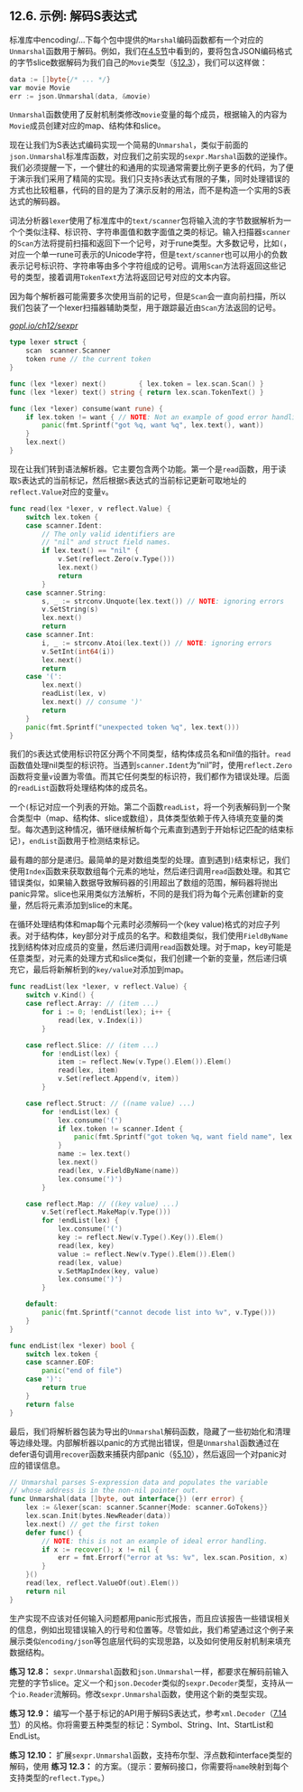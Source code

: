 ## 12.6. 示例: 解码S表达式

标准库中encoding/...下每个包中提供的`Marshal`编码函数都有一个对应的`Unmarshal`函数用于解码。例如，我们在[4.5节](4.5.%20JSON)中看到的，要将包含JSON编码格式的字节slice数据解码为我们自己的`Movie`类型（[§12.3](12.3.%20Display，一个递归的值打印器)），我们可以这样做：

```Go
data := []byte{/* ... */}
var movie Movie
err := json.Unmarshal(data, &movie)
```

`Unmarshal`函数使用了反射机制类修改`movie`变量的每个成员，根据输入的内容为`Movie`成员创建对应的map、结构体和slice。

现在让我们为S表达式编码实现一个简易的`Unmarshal`，类似于前面的`json.Unmarshal`标准库函数，对应我们之前实现的`sexpr.Marshal`函数的逆操作。我们必须提醒一下，一个健壮的和通用的实现通常需要比例子更多的代码，为了便于演示我们采用了精简的实现。我们只支持`S`表达式有限的子集，同时处理错误的方式也比较粗暴，代码的目的是为了演示反射的用法，而不是构造一个实用的S表达式的解码器。

词法分析器`lexer`使用了标准库中的`text/scanner`包将输入流的字节数据解析为一个个类似注释、标识符、字符串面值和数字面值之类的标记。输入扫描器`scanner`的`Scan`方法将提前扫描和返回下一个记号，对于rune类型。大多数记号，比如`(`，对应一个单一rune可表示的Unicode字符，但是`text/scanner`也可以用小的负数表示记号标识符、字符串等由多个字符组成的记号。调用`Scan`方法将返回这些记号的类型，接着调用`TokenText`方法将返回记号对应的文本内容。

因为每个解析器可能需要多次使用当前的记号，但是`Scan`会一直向前扫描，所以我们包装了一个lexer扫描器辅助类型，用于跟踪最近由`Scan`方法返回的记号。

<u><i>gopl.io/ch12/sexpr</i></u>
```Go
type lexer struct {
	scan  scanner.Scanner
	token rune // the current token
}

func (lex *lexer) next()        { lex.token = lex.scan.Scan() }
func (lex *lexer) text() string { return lex.scan.TokenText() }

func (lex *lexer) consume(want rune) {
	if lex.token != want { // NOTE: Not an example of good error handling.
		panic(fmt.Sprintf("got %q, want %q", lex.text(), want))
	}
	lex.next()
}
```

现在让我们转到语法解析器。它主要包含两个功能。第一个是`read`函数，用于读取`S`表达式的当前标记，然后根据`S`表达式的当前标记更新可取地址的`reflect.Value`对应的变量`v`。

```Go
func read(lex *lexer, v reflect.Value) {
	switch lex.token {
	case scanner.Ident:
		// The only valid identifiers are
		// "nil" and struct field names.
		if lex.text() == "nil" {
			v.Set(reflect.Zero(v.Type()))
			lex.next()
			return
		}
	case scanner.String:
		s, _ := strconv.Unquote(lex.text()) // NOTE: ignoring errors
		v.SetString(s)
		lex.next()
		return
	case scanner.Int:
		i, _ := strconv.Atoi(lex.text()) // NOTE: ignoring errors
		v.SetInt(int64(i))
		lex.next()
		return
	case '(':
		lex.next()
		readList(lex, v)
		lex.next() // consume ')'
		return
	}
	panic(fmt.Sprintf("unexpected token %q", lex.text()))
}
```

我们的`S`表达式使用标识符区分两个不同类型，结构体成员名和nil值的指针。`read`函数值处理nil类型的标识符。当遇到`scanner.Ident`为“nil”时，使用`reflect.Zero`函数将变量`v`设置为零值。而其它任何类型的标识符，我们都作为错误处理。后面的`readList`函数将处理结构体的成员名。

一个`(`标记对应一个列表的开始。第二个函数`readList`，将一个列表解码到一个聚合类型中（map、结构体、slice或数组），具体类型依赖于传入待填充变量的类型。每次遇到这种情况，循环继续解析每个元素直到遇到于开始标记匹配的结束标记`)`，`endList`函数用于检测结束标记。

最有趣的部分是递归。最简单的是对数组类型的处理。直到遇到`)`结束标记，我们使用`Index`函数来获取数组每个元素的地址，然后递归调用`read`函数处理。和其它错误类似，如果输入数据导致解码器的引用超出了数组的范围，解码器将抛出panic异常。slice也采用类似方法解析，不同的是我们将为每个元素创建新的变量，然后将元素添加到slice的末尾。

在循环处理结构体和map每个元素时必须解码一个(key value)格式的对应子列表。对于结构体，key部分对于成员的名字。和数组类似，我们使用`FieldByName`找到结构体对应成员的变量，然后递归调用`read`函数处理。对于map，key可能是任意类型，对元素的处理方式和slice类似，我们创建一个新的变量，然后递归填充它，最后将新解析到的`key/value`对添加到map。

```Go
func readList(lex *lexer, v reflect.Value) {
	switch v.Kind() {
	case reflect.Array: // (item ...)
		for i := 0; !endList(lex); i++ {
			read(lex, v.Index(i))
		}

	case reflect.Slice: // (item ...)
		for !endList(lex) {
			item := reflect.New(v.Type().Elem()).Elem()
			read(lex, item)
			v.Set(reflect.Append(v, item))
		}

	case reflect.Struct: // ((name value) ...)
		for !endList(lex) {
			lex.consume('(')
			if lex.token != scanner.Ident {
				panic(fmt.Sprintf("got token %q, want field name", lex.text()))
			}
			name := lex.text()
			lex.next()
			read(lex, v.FieldByName(name))
			lex.consume(')')
		}

	case reflect.Map: // ((key value) ...)
		v.Set(reflect.MakeMap(v.Type()))
		for !endList(lex) {
			lex.consume('(')
			key := reflect.New(v.Type().Key()).Elem()
			read(lex, key)
			value := reflect.New(v.Type().Elem()).Elem()
			read(lex, value)
			v.SetMapIndex(key, value)
			lex.consume(')')
		}

	default:
		panic(fmt.Sprintf("cannot decode list into %v", v.Type()))
	}
}

func endList(lex *lexer) bool {
	switch lex.token {
	case scanner.EOF:
		panic("end of file")
	case ')':
		return true
	}
	return false
}
```

最后，我们将解析器包装为导出的`Unmarshal`解码函数，隐藏了一些初始化和清理等边缘处理。内部解析器以panic的方式抛出错误，但是`Unmarshal`函数通过在defer语句调用`recover`函数来捕获内部panic（[§5.10](5.10.%20Recover捕获异常)），然后返回一个对panic对应的错误信息。

```Go
// Unmarshal parses S-expression data and populates the variable
// whose address is in the non-nil pointer out.
func Unmarshal(data []byte, out interface{}) (err error) {
	lex := &lexer{scan: scanner.Scanner{Mode: scanner.GoTokens}}
	lex.scan.Init(bytes.NewReader(data))
	lex.next() // get the first token
	defer func() {
		// NOTE: this is not an example of ideal error handling.
		if x := recover(); x != nil {
			err = fmt.Errorf("error at %s: %v", lex.scan.Position, x)
		}
	}()
	read(lex, reflect.ValueOf(out).Elem())
	return nil
}
```

生产实现不应该对任何输入问题都用panic形式报告，而且应该报告一些错误相关的信息，例如出现错误输入的行号和位置等。尽管如此，我们希望通过这个例子来展示类似`encoding/json`等包底层代码的实现思路，以及如何使用反射机制来填充数据结构。

**练习 12.8：** `sexpr.Unmarshal`函数和`json.Unmarshal`一样，都要求在解码前输入完整的字节slice。定义一个和`json.Decoder`类似的`sexpr.Decoder`类型，支持从一个`io.Reader`流解码。修改`sexpr.Unmarshal`函数，使用这个新的类型实现。

**练习 12.9：** 编写一个基于标记的API用于解码S表达式，参考`xml.Decoder`（[7.14节](7.14.%20示例：基于标记的XML解码)）的风格。你将需要五种类型的标记：Symbol、String、Int、StartList和EndList。

**练习 12.10：** 扩展`sexpr.Unmarshal`函数，支持布尔型、浮点数和interface类型的解码，使用 **练习 12.3：** 的方案。（提示：要解码接口，你需要将`name`映射到每个支持类型的`reflect.Type`。）
